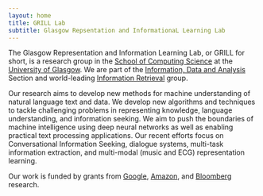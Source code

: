 ```yaml
---
layout: home
title: GRILL Lab
subtitle: Glasgow Repsentation and InformationaL Learning Lab
---
```


The Glasgow Representation and Information Learning Lab, or GRILL for short, is a research group in the [School of Computing Science](https://www.gla.ac.uk/schools/computing/) at the [University of Glasgow](https://www.gla.ac.uk/).  We are part of the [Information, Data and Analysis](https://www.gla.ac.uk/schools/computing/research/researchsections/ida-section/) Section and world-leading [Information Retrieval](https://www.gla.ac.uk/schools/computing/research/researchsections/ida-section/informationretrieval/) group.

Our research aims to develop new methods for machine understanding of natural language text and data.  We develop new algorithms and techniques to tackle challenging problems in representing knowledge, language understanding, and information seeking. We aim to push the boundaries of machine intelligence using deep neural networks as well as enabling practical text processing applications.  Our recent efforts focus on Conversational Information Seeking, dialogue systems, multi-task information extraction, and multi-modal (music and ECG) representation learning. 

Our work is funded by grants from [Google](https://ai.googleblog.com/2020/02/announcing-2019-google-faculty-research.html), [Amazon](https://www.amazon.science/blog/recipients-of-the-2019-amazon-research-awards-announced), and [Bloomberg](https://www.techatbloomberg.com/blog/announcing-2019-bloomberg-data-science-research-grant-winners/) research. 
